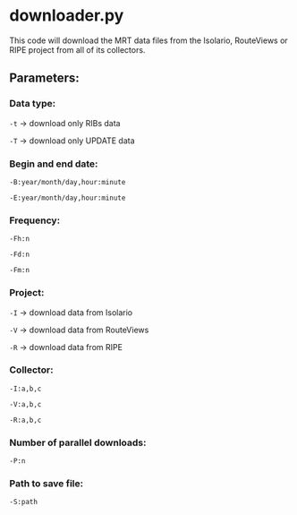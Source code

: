 # downloader.py

This code will download the MRT data files from the Isolario, RouteViews or RIPE project from all of its collectors.

## Parameters:

### __Data type__:

``-t`` -> download only RIBs data

``-T`` -> download only UPDATE data

### __Begin and end date__:

``-B:year/month/day,hour:minute``

``-E:year/month/day,hour:minute``

### __Frequency__:

``-Fh:n``

``-Fd:n``

``-Fm:n``

### __Project__:

``-I`` -> download data from Isolario

``-V`` -> download data from RouteViews

``-R`` -> download data from RIPE

### __Collector__:

``-I:a,b,c``

``-V:a,b,c``

``-R:a,b,c``

### __Number of parallel downloads__:

``-P:n``

### __Path to save file__:

``-S:path``
